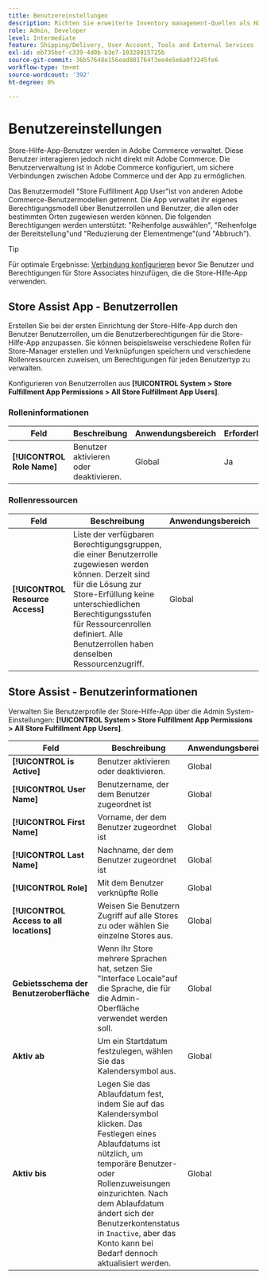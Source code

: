 ```yaml
---
title: Benutzereinstellungen
description: Richten Sie erweiterte Inventory management-Quellen als Händler-Stores ein, um die Store Fulfillment-Lösung für Adobe Commerce zu unterstützen.
role: Admin, Developer
level: Intermediate
feature: Shipping/Delivery, User Account, Tools and External Services
exl-id: eb735bef-c339-4d0b-b3e7-10328915725b
source-git-commit: 36b57648e156ead801764f3ee4e5e6a0f3245fe6
workflow-type: tm+mt
source-wordcount: '392'
ht-degree: 0%

---
```


# Benutzereinstellungen

Store-Hilfe-App-Benutzer werden in Adobe Commerce verwaltet. Diese Benutzer interagieren jedoch nicht direkt mit Adobe Commerce. Die Benutzerverwaltung ist in Adobe Commerce konfiguriert, um sichere Verbindungen zwischen Adobe Commerce und der App zu ermöglichen.

Das Benutzermodell &quot;Store Fulfillment App User&quot;ist von anderen Adobe Commerce-Benutzermodellen getrennt. Die App verwaltet ihr eigenes Berechtigungsmodell über Benutzerrollen und Benutzer, die allen oder bestimmten Orten zugewiesen werden können. Die folgenden Berechtigungen werden unterstützt: &quot;Reihenfolge auswählen&quot;, &quot;Reihenfolge der Bereitstellung&quot;und &quot;Reduzierung der Elementmenge&quot;(und &quot;Abbruch&quot;).

>[!TIP]
>
>Für optimale Ergebnisse: [Verbindung konfigurieren](connect-set-up-service.md) bevor Sie Benutzer und Berechtigungen für Store Associates hinzufügen, die die Store-Hilfe-App verwenden.

## Store Assist App - Benutzerrollen

Erstellen Sie bei der ersten Einrichtung der Store-Hilfe-App durch den Benutzer Benutzerrollen, um die Benutzerberechtigungen für die Store-Hilfe-App anzupassen. Sie können beispielsweise verschiedene Rollen für Store-Manager erstellen und Verknüpfungen speichern und verschiedene Rollenressourcen zuweisen, um Berechtigungen für jeden Benutzertyp zu verwalten.

Konfigurieren von Benutzerrollen aus **[!UICONTROL System > Store Fulfillment App Permissions > All Store Fulfillment App Users]**.

### Rolleninformationen

| **Feld** | **Beschreibung** | **Anwendungsbereich** | **Erforderlich** |
|----------------------------|-------------------------|-----------|--------------|
| **[!UICONTROL Role Name]** | Benutzer aktivieren oder deaktivieren. | Global | Ja |

### Rollenressourcen

| **Feld** | **Beschreibung** | **Anwendungsbereich** | **Erforderlich** |
|----------------------------------|--------------------------------------------------------------------------------------------------------------------------------------------------------------------------------------------------------------------------------------------|-----------|--------------|
| **[!UICONTROL Resource Access]** | Liste der verfügbaren Berechtigungsgruppen, die einer Benutzerrolle zugewiesen werden können. Derzeit sind für die Lösung zur Store-Erfüllung keine unterschiedlichen Berechtigungsstufen für Ressourcenrollen definiert. Alle Benutzerrollen haben denselben Ressourcenzugriff. | Global | Ja |

## Store Assist - Benutzerinformationen

Verwalten Sie Benutzerprofile der Store-Hilfe-App über die Admin System-Einstellungen:  **[!UICONTROL System > Store Fulfillment App Permissions > All Store Fulfillment App Users]**.

| **Feld** | **Beschreibung** | **Anwendungsbereich** | **Erforderlich** |
|------------------------------------------|-------------------------------------------------------------------------------------------------------------------------------------------------------------------------------------------------------------------------------------------------------------------------|-----------|--------------|
| **[!UICONTROL is Active]** | Benutzer aktivieren oder deaktivieren. | Global | Ja |
| **[!UICONTROL User Name]** | Benutzername, der dem Benutzer zugeordnet ist | Global | Ja |
| **[!UICONTROL First Name]** | Vorname, der dem Benutzer zugeordnet ist | Global | Nein |
| **[!UICONTROL Last Name]** | Nachname, der dem Benutzer zugeordnet ist | Global | Nein |
| **[!UICONTROL Role]** | Mit dem Benutzer verknüpfte Rolle | Global | Nein |
| **[!UICONTROL Access to all locations]** | Weisen Sie Benutzern Zugriff auf alle Stores zu oder wählen Sie einzelne Stores aus. | Global | Nein |
| **Gebietsschema der Benutzeroberfläche** | Wenn Ihr Store mehrere Sprachen hat, setzen Sie &quot;Interface Locale&quot;auf die Sprache, die für die Admin-Oberfläche verwendet werden soll. | Global | Nein |
| **Aktiv ab** | Um ein Startdatum festzulegen, wählen Sie das Kalendersymbol aus. | Global | Nein |
| **Aktiv bis** | Legen Sie das Ablaufdatum fest, indem Sie auf das Kalendersymbol klicken. Das Festlegen eines Ablaufdatums ist nützlich, um temporäre Benutzer- oder Rollenzuweisungen einzurichten. Nach dem Ablaufdatum ändert sich der Benutzerkontenstatus in `Inactive`, aber das Konto kann bei Bedarf dennoch aktualisiert werden. | Global | Nein |
